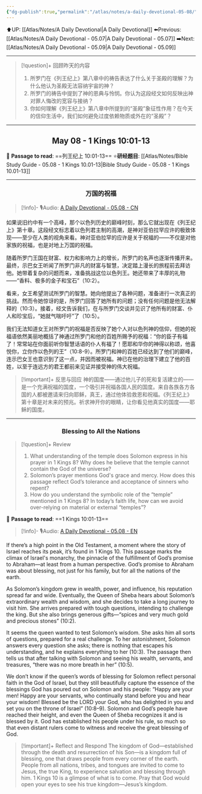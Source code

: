 ```yaml
---
{"dg-publish":true,"permalink":"/atlas/notes/a-daily-devotional-05-08/"}
---
```


 ⬆️UP: [[Atlas/Notes/A Daily Devotional\|A Daily Devotional]]
⬅️Previous: [[Atlas/Notes/A Daily Devotional - 05.07\|A Daily Devotional - 05.07]]
➡️Next: [[Atlas/Notes/A Daily Devotional - 05.09\|A Daily Devotional - 05.09]]

---

> [!question]+ 回顾昨天的内容
> 1. ⁠所罗门在《列王纪上》第八章中的祷告表达了什么关于圣殿的理解？为什么他认为圣殿无法容纳宇宙的神？
> 2. 所罗门的祷告中提到了神的恩典与怜悯。你认为这段经文如何反映出神对罪人悔改的宽容与接纳？
> 3. 你如何理解《列王纪上》第八章中所提到的“圣殿”象征性作用？在今天的信仰生活中，我们如何避免过度依赖物质或外在的“圣殿”？


---
## <center>May 08 -  1 Kings 10:01-13</center>

📖 **Passage to read**: ==列王纪上 10:01-13==
⭐**研经题目**: [[Atlas/Notes/Bible Study Guide - 05.08 - 1 Kings 10.01-13\|Bible Study Guide - 05.08 - 1 Kings 10.01-13]]

---
### <center>万国的祝福</center>

> [!info]- 🎙️Audio: [A Daily Devotional - 05.08 - CN]()

如果说旧约中有一个高峰，那个以色列历史的巅峰时刻，那么它就出现在《列王纪上》第十章。这段经文标志着以色列君主制的高潮，是神对亚伯拉罕应许的极致体现——至少在人类的视角来看。神对亚伯拉罕的应许是关于祝福的——不仅是对他家族的祝福，也是对地上万国的祝福。

随着所罗门王国在财富、权力和影响力上的增长，所罗门的名声也逐渐传播开来。最终，示巴女王听闻了所罗门非凡的财富与智慧，决定踏上漫长的旅程前去拜访他。她带着复杂的问题而来，准备挑战这位以色列王。她还带来了丰厚的礼物——“香料、极多的金子和宝石”（10:2）。

看来，女王希望测试所罗门的智慧。她向他提出了各种问题，准备进行一次真正的挑战。然而令她惊讶的是，所罗门回答了她所有的问题；没有任何问题是他无法解释的（10:3）。接着，经文告诉我们，在与所罗门交谈并见识了他所有的财富、仆人和珍宝后，“她就气喘吁吁”了（10:5）。

我们无法知道女王对所罗门的祝福是否反映了她个人对以色列神的信仰，但她的祝福语依然美丽地概括了神通过所罗门和他的百姓所赐予的祝福：“你的臣子有福了！常常站在你面前听你智慧话语的仆人有福了！愿耶和华你的神得以称颂，他喜悦你，立你作以色列的王”（10:8-9）。所罗门和神的百姓已经达到了他们的巅峰，连示巴女王也意识到了这一点，并因而被祝福。神已在他的治理下建立了他的百姓，以至于连远方的君王都前来见证并接受神的伟大祝福。

> [!important]+ 反思与回应
神的国度——通过他儿子的死和复活建立的——是一个充满祝福的国度，一个吸引并祝福各国人民的国度。来自各族各方各国的人都被邀请来归向耶稣，真王，通过他体验救恩和祝福。《列王纪上》第十章是对未来的预兆。祈求神开你的眼睛，让你看见他真实的国度——耶稣的国度。



---
### <center>Blessing to All the Nations</center>

> [!question]+ Review
> 1. ⁠What understanding of the temple does Solomon express in his prayer in 1 Kings 8? Why does he believe that the temple cannot contain the God of the universe?
> 2. Solomon’s prayer mentions God's grace and mercy. How does this passage reflect God’s tolerance and acceptance of sinners who repent?
> 3. How do you understand the symbolic role of the “temple” mentioned in 1 Kings 8? In today’s faith life, how can we avoid over-relying on material or external “temples”?

📖 **Passage to read**: ==1 Kings 10:01-13==

> [!info]- 🎙️Audio: [A Daily Devotional - 05.08 - EN]()  

If there’s a high point in the Old Testament, a moment where the story of Israel reaches its peak, it’s found in 1 Kings 10. This passage marks the climax of Israel's monarchy, the pinnacle of the fulfillment of God’s promise to Abraham—at least from a human perspective. God’s promise to Abraham was about blessing, not just for his family, but for all the nations of the earth.

As Solomon’s kingdom grew in wealth, power, and influence, his reputation spread far and wide. Eventually, the Queen of Sheba hears about Solomon’s extraordinary wealth and wisdom, and she decides to take a long journey to visit him. She arrives prepared with tough questions, intending to challenge the king. But she also brings generous gifts—“spices and very much gold and precious stones” (10:2).

It seems the queen wanted to test Solomon’s wisdom. She asks him all sorts of questions, prepared for a real challenge. To her astonishment, Solomon answers every question she asks; there is nothing that escapes his understanding, and he explains everything to her (10:3). The passage then tells us that after talking with Solomon and seeing his wealth, servants, and treasures, “there was no more breath in her” (10:5).

We don’t know if the queen’s words of blessing for Solomon reflect personal faith in the God of Israel, but they still beautifully capture the essence of the blessings God has poured out on Solomon and his people: “Happy are your men! Happy are your servants, who continually stand before you and hear your wisdom! Blessed be the LORD your God, who has delighted in you and set you on the throne of Israel” (10:8–9). Solomon and God’s people have reached their height, and even the Queen of Sheba recognizes it and is blessed by it. God has established his people under his rule, so much so that even distant rulers come to witness and receive the great blessing of God.

> [!important]+ Reflect and Respond
The kingdom of God—established through the death and resurrection of his Son—is a kingdom full of blessing, one that draws people from every corner of the earth. People from all nations, tribes, and tongues are invited to come to Jesus, the true King, to experience salvation and blessing through him. 1 Kings 10 is a glimpse of what is to come. Pray that God would open your eyes to see his true kingdom—Jesus’s kingdom.







 


































